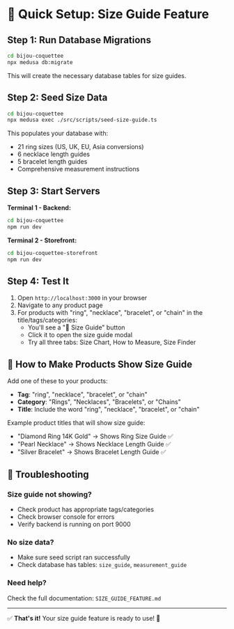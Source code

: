 # 🚀 Quick Setup: Size Guide Feature

## Step 1: Run Database Migrations

```bash
cd bijou-coquettee
npx medusa db:migrate
```

This will create the necessary database tables for size guides.

## Step 2: Seed Size Data

```bash
cd bijou-coquettee
npx medusa exec ./src/scripts/seed-size-guide.ts
```

This populates your database with:
- 21 ring sizes (US, UK, EU, Asia conversions)
- 6 necklace length guides
- 5 bracelet length guides
- Comprehensive measurement instructions

## Step 3: Start Servers

**Terminal 1 - Backend:**
```bash
cd bijou-coquettee
npm run dev
```

**Terminal 2 - Storefront:**
```bash
cd bijou-coquettee-storefront
npm run dev
```

## Step 4: Test It

1. Open `http://localhost:3000` in your browser
2. Navigate to any product page
3. For products with "ring", "necklace", "bracelet", or "chain" in the title/tags/categories:
   - You'll see a "📏 Size Guide" button
   - Click it to open the size guide modal
   - Try all three tabs: Size Chart, How to Measure, Size Finder

## 🎯 How to Make Products Show Size Guide

Add one of these to your products:
- **Tag**: "ring", "necklace", "bracelet", or "chain"
- **Category**: "Rings", "Necklaces", "Bracelets", or "Chains"
- **Title**: Include the word "ring", "necklace", "bracelet", or "chain"

Example product titles that will show size guide:
- "Diamond Ring 14K Gold" → Shows Ring Size Guide ✅
- "Pearl Necklace" → Shows Necklace Length Guide ✅
- "Silver Bracelet" → Shows Bracelet Length Guide ✅

## 🔧 Troubleshooting

### Size guide not showing?
- Check product has appropriate tags/categories
- Check browser console for errors
- Verify backend is running on port 9000

### No size data?
- Make sure seed script ran successfully
- Check database has tables: `size_guide`, `measurement_guide`

### Need help?
Check the full documentation: `SIZE_GUIDE_FEATURE.md`

---

✅ **That's it!** Your size guide feature is ready to use! 💎

